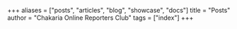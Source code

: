 +++
aliases = ["posts", "articles", "blog", "showcase", "docs"]
title = "Posts"
author = "Chakaria Online Reporters Club"
tags = ["index"]
+++
